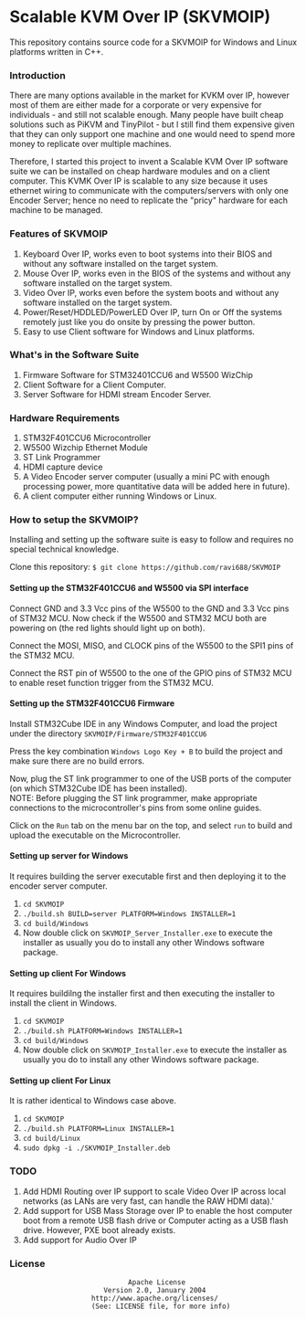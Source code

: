 # Scalable KVM Over IP (SKVMOIP)
This repository contains source code for a SKVMOIP for Windows and Linux platforms written in C++.<br>

### Introduction
There are many options available in the market for KVKM over IP, however most of them are either made for a corporate or very expensive for individuals - and still not scalable enough.
Many people have built cheap solutions such as PiKVM and TinyPilot - but I still find them expensive given that they can only support one machine and one would need to spend more money to replicate over multiple machines.

Therefore, I started this project to invent a Scalable KVM Over IP software suite we can be installed on cheap hardware modules and on a client computer. This KVMK Over IP is scalable to any size because it uses ethernet wiring to communicate with the computers/servers with only one Encoder Server; hence no need to replicate the "pricy" hardware for each machine to be managed.

### Features of SKVMOIP
1. Keyboard Over IP, works even to boot systems into their BIOS and without any software installed on the target system.
2. Mouse Over IP, works even in the BIOS of the systems and without any software installed on the target system.
3. Video Over IP, works even before the system boots and without any software installed on the target system.
4. Power/Reset/HDDLED/PowerLED Over IP, turn On or Off the systems remotely just like you do onsite by pressing the power button.
5. Easy to use Client software for Windows and Linux platforms.

### What's in the Software Suite
1. Firmware Software for STM32401CCU6 and W5500 WizChip
2. Client Software for a Client Computer.
3. Server Software for HDMI stream Encoder Server.

### Hardware Requirements
1. STM32F401CCU6 Microcontroller
2. W5500 Wizchip Ethernet Module
4. ST Link Programmer
5. HDMI capture device
6. A Video Encoder server computer (usually a mini PC with enough processing power, more quantitative data will be added here in future).
7. A client computer either running Windows or Linux.

### How to setup the SKVMOIP?
Installing and setting up the software suite is easy to follow and requires no special technical knowledge.

Clone this repository:
`$ git clone https://github.com/ravi688/SKVMOIP`

#### Setting up the STM32F401CCU6 and W5500 via SPI interface
Connect GND and 3.3 Vcc pins of the W5500 to the GND and 3.3 Vcc pins of STM32 MCU. Now check if the W5500 and STM32 MCU both are powering on (the red lights should light up on both).

Connect the MOSI, MISO, and CLOCK pins of the W5500 to the SPI1 pins of the STM32 MCU.

Connect the RST pin of W5500 to the one of the GPIO pins of STM32 MCU to enable reset function trigger from the STM32 MCU. 

#### Setting up the STM32F401CCU6 Firmware
Install STM32Cube IDE in any Windows Computer, and load the project under the directory `SKVMOIP/Firmware/STM32F401CCU6`

Press the key combination `Windows Logo Key + B` to build the project and make sure there are no build errors.

Now, plug the ST link programmer to one of the USB ports of the computer (on which STM32Cube IDE has been installed). <br>
NOTE: Before plugging the ST link programmer, make appropriate connections to the microcontroller's pins from some online guides.

Click on the `Run` tab on the menu bar on the top, and select `run` to build and upload the executable on the Microcontroller.

#### Setting up server for Windows
It requires building the server executable first and then deploying it to the encoder server computer.
1. `cd SKVMOIP`
2. `./build.sh BUILD=server PLATFORM=Windows INSTALLER=1`
3. `cd build/Windows`
4. Now double click on `SKVMOIP_Server_Installer.exe` to execute the installer as usually you do to install any other Windows software package.

#### Setting up client For Windows
It requires buildilng the installer first and then executing the installer to install the client in Windows.
1. `cd SKVMOIP`
2. `./build.sh PLATFORM=Windows INSTALLER=1`
3. `cd build/Windows`
4. Now double click on `SKVMOIP_Installer.exe` to execute the installer as usually you do to install any other Windows software package.

#### Setting up client For Linux
It is rather identical to Windows case above.
1. `cd SKVMOIP`
2. `./build.sh PLATFORM=Linux INSTALLER=1`
3. `cd build/Linux`
4. `sudo dpkg -i ./SKVMOIP_Installer.deb`

### TODO
1. Add HDMI Routing over IP support to scale Video Over IP across local networks (as LANs are very fast, can handle the RAW HDMI data).'
2. Add support for USB Mass Storage over IP to enable the host computer boot from a remote USB flash drive or Computer acting as a USB flash drive. However, PXE boot already exists.
3. Add support for Audio Over IP

### License
                                 Apache License
                           Version 2.0, January 2004
                        http://www.apache.org/licenses/
                        (See: LICENSE file, for more info)
